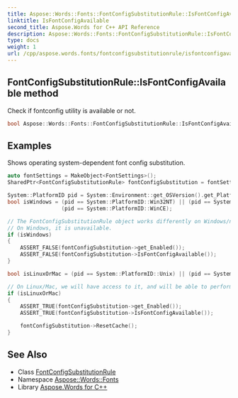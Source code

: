 ```yaml
---
title: Aspose::Words::Fonts::FontConfigSubstitutionRule::IsFontConfigAvailable method
linktitle: IsFontConfigAvailable
second_title: Aspose.Words for C++ API Reference
description: Aspose::Words::Fonts::FontConfigSubstitutionRule::IsFontConfigAvailable method. Check if fontconfig utility is available or not in C++.
type: docs
weight: 1
url: /cpp/aspose.words.fonts/fontconfigsubstitutionrule/isfontconfigavailable/
---
```

## FontConfigSubstitutionRule::IsFontConfigAvailable method


Check if fontconfig utility is available or not.

```cpp
bool Aspose::Words::Fonts::FontConfigSubstitutionRule::IsFontConfigAvailable()
```


## Examples



Shows operating system-dependent font config substitution. 
```cpp
auto fontSettings = MakeObject<FontSettings>();
SharedPtr<FontConfigSubstitutionRule> fontConfigSubstitution = fontSettings->get_SubstitutionSettings()->get_FontConfigSubstitution();

System::PlatformID pid = System::Environment::get_OSVersion().get_Platform();
bool isWindows = (pid == System::PlatformID::Win32NT) || (pid == System::PlatformID::Win32S) || (pid == System::PlatformID::Win32Windows) ||
                 (pid == System::PlatformID::WinCE);

// The FontConfigSubstitutionRule object works differently on Windows/non-Windows platforms.
// On Windows, it is unavailable.
if (isWindows)
{
    ASSERT_FALSE(fontConfigSubstitution->get_Enabled());
    ASSERT_FALSE(fontConfigSubstitution->IsFontConfigAvailable());
}

bool isLinuxOrMac = (pid == System::PlatformID::Unix) || (pid == System::PlatformID::MacOSX);

// On Linux/Mac, we will have access to it, and will be able to perform operations.
if (isLinuxOrMac)
{
    ASSERT_TRUE(fontConfigSubstitution->get_Enabled());
    ASSERT_TRUE(fontConfigSubstitution->IsFontConfigAvailable());

    fontConfigSubstitution->ResetCache();
}
```

## See Also

* Class [FontConfigSubstitutionRule](../)
* Namespace [Aspose::Words::Fonts](../../)
* Library [Aspose.Words for C++](../../../)
